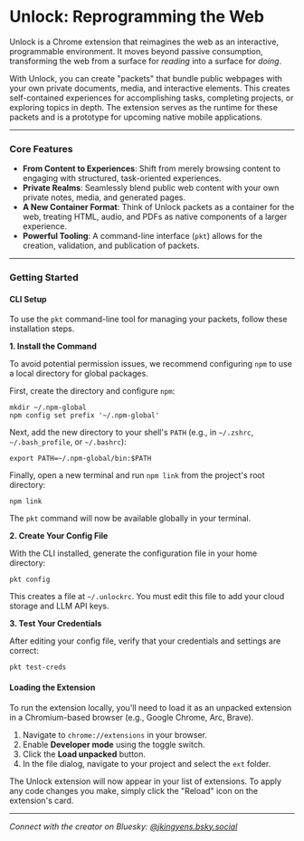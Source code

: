 # Unlock: Reprogramming the Web

Unlock is a Chrome extension that reimagines the web as an interactive, programmable environment. It moves beyond passive consumption, transforming the web from a surface for *reading* into a surface for *doing*.

With Unlock, you can create "packets" that bundle public webpages with your own private documents, media, and interactive elements. This creates self-contained experiences for accomplishing tasks, completing projects, or exploring topics in depth. The extension serves as the runtime for these packets and is a prototype for upcoming native mobile applications.

---

### Core Features

* **From Content to Experiences**: Shift from merely browsing content to engaging with structured, task-oriented experiences.
* **Private Realms**: Seamlessly blend public web content with your own private notes, media, and generated pages.
* **A New Container Format**: Think of Unlock packets as a container for the web, treating HTML, audio, and PDFs as native components of a larger experience.
* **Powerful Tooling**: A command-line interface (`pkt`) allows for the creation, validation, and publication of packets.

---

### Getting Started

#### CLI Setup

To use the `pkt` command-line tool for managing your packets, follow these installation steps.

**1. Install the Command**

To avoid potential permission issues, we recommend configuring `npm` to use a local directory for global packages.

First, create the directory and configure `npm`:
```shell
mkdir ~/.npm-global
npm config set prefix '~/.npm-global'
```

Next, add the new directory to your shell's `PATH` (e.g., in `~/.zshrc`, `~/.bash_profile`, or `~/.bashrc`):
```shell
export PATH=~/.npm-global/bin:$PATH
```

Finally, open a new terminal and run `npm link` from the project's root directory:
```shell
npm link
```
The `pkt` command will now be available globally in your terminal.

**2. Create Your Config File**

With the CLI installed, generate the configuration file in your home directory:
```shell
pkt config
```
This creates a file at `~/.unlockrc`. You must edit this file to add your cloud storage and LLM API keys.

**3. Test Your Credentials**

After editing your config file, verify that your credentials and settings are correct:
```shell
pkt test-creds
```

#### Loading the Extension

To run the extension locally, you'll need to load it as an unpacked extension in a Chromium-based browser (e.g., Google Chrome, Arc, Brave).

1.  Navigate to `chrome://extensions` in your browser.
2.  Enable **Developer mode** using the toggle switch.
3.  Click the **Load unpacked** button.
4.  In the file dialog, navigate to your project and select the `ext` folder.

The Unlock extension will now appear in your list of extensions. To apply any code changes you make, simply click the "Reload" icon on the extension's card.

---
*Connect with the creator on Bluesky: [@jkingyens.bsky.social](https://bsky.app/profile/jkingyens.bsky.social)*